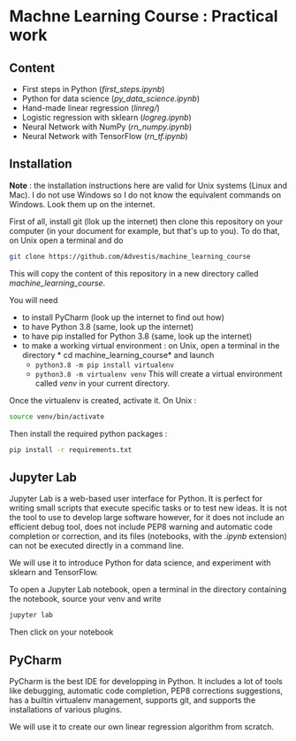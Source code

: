 # Machne Learning Course : Practical work

## Content 

* First steps in Python (*first_steps.ipynb*)
* Python for data science (*py_data_science.ipynb*)
* Hand-made linear regression (*linreg/*)
* Logistic regression with sklearn (*logreg.ipynb*)
* Neural Network with NumPy (*rn_numpy.ipynb*)
* Neural Network with TensorFlow (*rn_tf.ipynb*)

## Installation

**Note** : the installation instructions here are valid for Unix systems (Linux and Mac). I do not use Windows so I do
not know the equivalent commands on Windows. Look them up on the internet.

First of all, install git (llok up the internet) then clone this repository on your computer (in your document for example, but that's up to you). To do that,
on Unix open a terminal and do

```bash
git clone https://github.com/Advestis/machine_learning_course
```

This will copy the content of this repository in a new directory called *machine_learning_course*. 

You will need 
 * to install PyCharm (look up the internet to find out how)
 * to have Python 3.8 (same, look up the internet)
 * to have pip installed for Python 3.8 (same, look up the internet)
 * to make a working virtual environment : on Unix, open a terminal in the directory *
cd machine_learning_course* and launch 
   * `python3.8 -m pip install virtualenv`
   * `python3.8 -m virtualenv venv`
   This will create a virtual environment called *venv* in your current directory.
 
Once the virtualenv is created, activate it. On Unix :

```bash
source venv/bin/activate
```

Then install the required python packages :

```bash
pip install -r requirements.txt
```

## Jupyter Lab

Jupyter Lab is a web-based user interface for Python. It is perfect for writing small scripts that execute
specific tasks or to test new ideas. It is not the tool to use to develop large software however, for it does
not include an efficient debug tool, does not include PEP8 warning and automatic code completion or correction,
and its files (notebooks, with the *.ipynb* extension) can not be executed directly in a command line.

We will use it to introduce Python for data science, and experiment with sklearn and TensorFlow.

To open a Jupyter Lab notebook, open a terminal in the directory containing the notebook, source your venv and write 

```bash
jupyter lab
```

Then click on your notebook

## PyCharm

PyCharm is the best IDE for developping in Python. It includes a lot of tools like debugging, automatic code completion,
PEP8 corrections suggestions, has a builtin virtualenv management, supports git, and supports the installations of
various plugins.

We will use it to create our own linear regression algorithm from scratch.